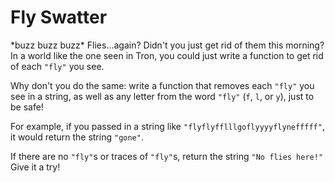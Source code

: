 # Fly Swatter

\*buzz buzz buzz\* Flies...again? Didn't you just get rid of them this morning? In a world like the one seen in Tron, you could just write a function to get rid of each `"fly"` you see.

Why don't you do the same: write a function that removes each `"fly"` you see in a string, as well as any letter from the word `"fly"` (`f`, `l`, or `y`), just to be safe!

For example, if you passed in a string like `"flyflyfflllgoflyyyyflynefffff"`, it would return the string `"gone"`.

If there are no `"fly"`s or traces of `"fly"`s, return the string `"No flies here!"` Give it a try!
